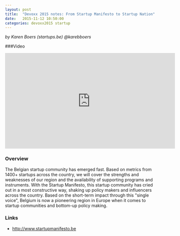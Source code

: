 ```yaml
---
layout: post
title:  "Devoxx 2015 notes: From Startup Manifesto to Startup Nation"
date:   2015-11-12 10:50:00
categories: devoxx2015 startup
---
```


*by Karen Boers (startups.be)
    @karebboers*

###Video
<iframe width="560" height="315" src="https://www.youtube.com/embed/wGc9-_p5FTA" frameborder="0" allowfullscreen></iframe>

### Overview
The Belgian startup community has emerged fast. Based on metrics from 1400+ startups across the country, we will cover the strengths and weaknesses of our region and the availability of supporting programs and instruments. With the Startup Manifesto, this startup community has cried out in a most constructive way, shaking up policy makers and influencers across the country. Based on the short-term impact through this "single voice", Belgium is now a pioneering region in Europe when it comes to startup communities and bottom-up policy making.

### Links
- <http://www.startupmanifesto.be>